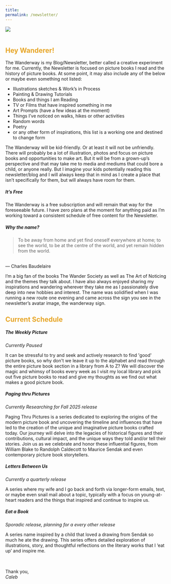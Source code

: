 ```yaml
---
title: 
permalink: /newsletter/
---
```

<picture>
  <source
    media="(min-width: 750px)"
    srcset="/images/wanderwayprofile2.png">
  <source
    media="(min-width: 300px)"
    srcset="/images/wanderwayprofile2.png">
  <img
    src="/images/wanderwayprofile2.png"><br>
</picture>
<br>

<h2 style="color: #E7A526">Hey Wanderer!</h2>

The Wanderway is my Blog/Newsletter, better called a creative experiment for me. Currently, the Newsletter is focused on picture books I read and the history of picture books. At some point, it may also include any of the below or maybe even something not listed:

- Illustrations sketches & Work’s in Process
- Painting & Drawing Tutorials
- Books and things I am Reading
- TV or Films that have inspired something in me
- Art Prompts (have a few ideas at the moment)
- Things I’ve noticed on walks, hikes or other activities
- Random words
- Poetry
- or any other form of inspirations, this list is a working one and destined to change form

The Wanderway will be kid-friendly. Or at least it will not be unfriendly. There will probably be a lot of illustration, photos and focus on picture books and opportunities to make art. But it will be from a grown-up’s perspective and that may take me to media and mediums that could bore a child, or anyone really. But I imagine your kids potentially reading this newsletter/blog and I will always keep that in mind as I create a place that isn’t specifically for them, but will always have room for them.

##### It’s Free

The Wanderway is a free subscription and will remain that way for the foreseeable future. I have zero plans at the moment for anything paid as I’m working toward a consistent schedule of free content for the Newsletter.

##### Why the name?

> To be away from home and yet find oneself everywhere at home; to see the world, to be at the centre of the world, and yet remain hidden from the world. <br>
<br>
— Charles Baudelaire

I’m a big fan of the books The Wander Society as well as The Art of Noticing and the themes they talk about. I have also always enjoyed sharing my inspirations and wandering wherever they take me as I passionately dive deep into new hobbies and interest. The name was solidified when I was running a new route one evening and came across the sign you see in the newsletter’s avatar image, the wanderway sign.

<h2 style="color: #E7A526;">Current Schedule</h2>

##### The Weekly Picture 
*Currently Paused*

It can be stressful to try and seek and actively research to find 'good' picture books, so why don't we leave it up to the alphabet and read through the entire picture book section in a library from A to Z? We will discover the magic and whimsy of books every week as I visit my local library and pick out five picture books to read and give my thoughts as we find out what makes a good picture book.

##### Paging thru Pictures
*Currently Researching for Fall 2025 release*

Paging Thru Pictures is a series dedicated to exploring the origins of the modern picture book and uncovering the timeline and influences that have led to the creation of the unique and imaginative picture books crafted today. Our journey will delve into the legacies of historical figures and their contributions, cultural impact, and the unique ways they told and/or tell their stories. Join us as we celebrate and honor these influential figures, from William Blake to Randolph Caldecott to Maurice Sendak and even contemporary picture book storytellers.

##### Letters Between Us 
*Currently a quarterly release*

A series where my wife and I go back and forth via longer-form emails, text, or maybe even snail mail about a topic, typically with a focus on young-at-heart readers and the things that inspired and continue to inspire us. 

##### Eat a Book 
*Sporadic release, planning for a every other release*

A series name inspired by a child that loved a drawing from Sendak so much he ate the drawing. This series offers detailed exploration of illustrations, story, and thoughtful reflections on the literary works that I ‘eat up’ and inspire me.
<br>
<br>

<script async src="https://talk.hyvor.com/embed/newsletter.js" type="module"></script>
<hyvor-talk-newsletter website-id="12310"></hyvor-talk-newsletter>


<br>
Thank you,<br>
<i> Caleb </i>

